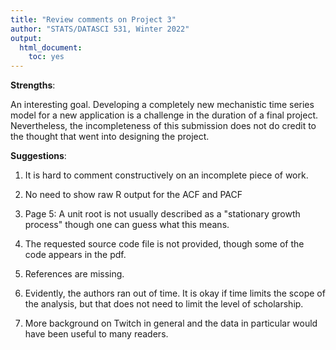 ```yaml
---
title: "Review comments on Project 3"
author: "STATS/DATASCI 531, Winter 2022"
output:
  html_document:
    toc: yes
---
```


**Strengths**:

An interesting goal. Developing a completely new mechanistic time series model for a new application is a challenge in the duration of a final project. Nevertheless, the incompleteness of this submission does not do credit to the thought that went into designing the project. 

**Suggestions**:

1. It is hard to comment constructively on an incomplete piece of work.

2. No need to show raw R output for the ACF and PACF

3. Page 5: A unit root is not usually described as a "stationary growth process" though one can guess what this means.

4. The requested source code file is not provided, though some of the code appears in the pdf. 

5. References are missing.

6. Evidently, the authors ran out of time. It is okay if time limits the scope of the analysis, but that does not need to limit the level of scholarship.

7. More background on Twitch in general and the data in particular would have been useful to many readers.



